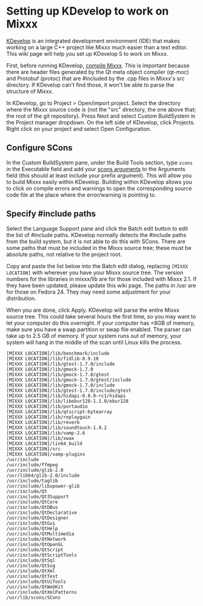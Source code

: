 # Setting up KDevelop to work on Mixxx

[KDevelop](http://kdevelop.org/) is an integrated development
environment (IDE) that makes working on a large C++ project like Mixxx
much easier than a text editor. This wiki page will help you set up
KDevelop 5 to work on Mixxx.

First, before running KDevelop, [compile Mixxx](compiling%20on%20linux).
This is important because there are header files generated by the Qt
meta object compiler (qt-moc) and Protobuf (protoc) that are \#included
by the .cpp files in Mixxx's src directory. If KDevelop can't find
those, it won't be able to parse the structure of Mixxx.

In KDevelop, go to Project \> Open/import project. Select the directory
where the Mixxx source code is (not the "src" directory, the one above
that; the root of the git repository). Press Next and select Custom
BuildSystem in the Project manager dropdown. On the left side of
KDevelop, click Projects. Right click on your project and select Open
Configuration.

## Configure SCons

In the Custom BuildSystem pane, under the Build Tools section, type
`scons` in the Executable field and add your [scons
arguments](compiling%20on%20linux#compile%20and%20install) to the
Arguments field (this should at least include your prefix argument).
This will allow you to build Mixxx easily within KDevelop. Building
within KDevelop allows you to click on compile errors and warnings to
open the corresponding source code file at the place where the
error/warning is pointing to.

## Specify \#include paths

Select the Language Support pane and click the Batch edit button to edit
the list of \#include paths. KDevelop normally detects the \#include
paths from the build system, but it is not able to do this with SCons.
There are some paths that must be included in the Mixxx source tree;
these must be absolute paths, not relative to the project root.

Copy and paste the list below into the Batch edit dialog, replacing
`[MIXXX LOCATION]` with wherever you have your Mixxx source tree. The
version numbers for the libraries in mixxx/lib are for those included
with Mixxx 2.1. If they have been updated, please update this wiki page.
The paths in /usr are for those on Fedora 24. They may need some
adjustment for your distribution.

When you are done, click Apply. KDevelop will parse the entire Mixxx
source tree. This could take several hours the first time, so you may
want to let your computer do this overnight. If your computer has \<8GB
of memory, make sure you have a swap partition or swap file enabled. The
parser can take up to 2.5 GB of memory. If your system runs out of
memory, your system will hang in the middle of the scan until Linux
kills the process.

    [MIXXX LOCATION]/lib/benchmark/include
    [MIXXX LOCATION]/lib/fidlib-0.9.10
    [MIXXX LOCATION]/lib/gtest-1.7.0/include
    [MIXXX LOCATION]/lib/gmock-1.7.0
    [MIXXX LOCATION]/lib/gmock-1.7.0/gtest
    [MIXXX LOCATION]/lib/gmock-1.7.0/gtest/include
    [MIXXX LOCATION]/lib/gmock-1.7.0/include
    [MIXXX LOCATION]/lib/gtest-1.7.0/include/gtest
    [MIXXX LOCATION]/lib/hidapi-0.8.0-rc1/hidapi
    [MIXXX LOCATION]/lib/libebur128-1.1.0/ebur128
    [MIXXX LOCATION]/lib/portaudio
    [MIXXX LOCATION]/lib/qtscript-bytearray
    [MIXXX LOCATION]/lib/replaygain
    [MIXXX LOCATION]/lib/reverb
    [MIXXX LOCATION]/lib/soundtouch-1.9.2
    [MIXXX LOCATION]/lib/vamp-2.6
    [MIXXX LOCATION]/lib/xwax
    [MIXXX LOCATION]/lin64_build
    [MIXXX LOCATION]/src
    [MIXXX LOCATION]/vamp-plugins
    /usr/include
    /usr/include/ffmpeg
    /usr/include/glib-2.0
    /usr/lib64/glib-2.0/include
    /usr/include/taglib
    /usr/include/libupower-glib
    /usr/include/Qt
    /usr/include/Qt3Support
    /usr/include/QtCore
    /usr/include/QtDBus
    /usr/include/QtDeclarative
    /usr/include/QtDesigner
    /usr/include/QtGui
    /usr/include/QtHelp
    /usr/include/QtMultimedia
    /usr/include/QtNetwork
    /usr/include/QtOpenGL
    /usr/include/QtScript
    /usr/include/QtScriptTools
    /usr/include/QtSql
    /usr/include/QtSvg
    /usr/include/QtXml
    /usr/include/QtTest
    /usr/include/QtUiTools
    /usr/include/QtWebKit
    /usr/include/QtXmlPatterns
    /usr/lib/scons/SCons
